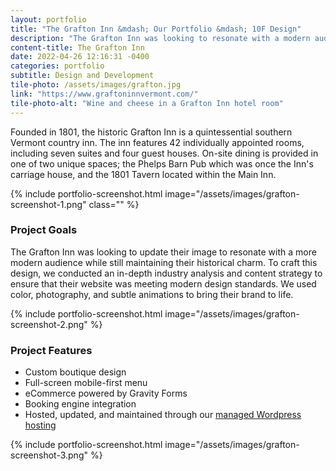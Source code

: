 ```yaml
---
layout: portfolio
title: "The Grafton Inn &mdash; Our Portfolio &mdash; 10F Design"
description: "The Grafton Inn was looking to resonate with a modern audience while maintaining their charm. We used color, photography, and animation to bring their brand to life."
content-title: The Grafton Inn
date: 2022-04-26 12:16:31 -0400
categories: portfolio
subtitle: Design and Development
tile-photo: /assets/images/grafton.jpg
link: "https://www.graftoninnvermont.com/"
tile-photo-alt: "Wine and cheese in a Grafton Inn hotel room"
---
```


Founded in 1801, the historic Grafton Inn is a quintessential southern Vermont country inn. The inn features 42 individually appointed rooms, including seven suites and four guest houses. On-site dining is provided in one of two unique spaces; the Phelps Barn Pub which was once the Inn's carriage house, and the 1801 Tavern located within the Main Inn.

{% include portfolio-screenshot.html image="/assets/images/grafton-screenshot-1.png" class="" %}

### Project Goals

The Grafton Inn was looking to update their image to resonate with a more modern audience while still maintaining their historical charm. To craft this design, we conducted an in-depth industry analysis and content strategy to ensure that their website was meeting modern design standards. We used color, photography, and subtle animations to bring their brand to life.

{% include portfolio-screenshot.html image="/assets/images/grafton-screenshot-2.png" %}

### Project Features
- Custom boutique design
- Full-screen mobile-first menu
- eCommerce powered by Gravity Forms
- Booking engine integration
- Hosted, updated, and maintained through our [managed Wordpress hosting](/managed-hosting)

{% include portfolio-screenshot.html image="/assets/images/grafton-screenshot-3.png" %}